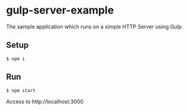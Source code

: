 # gulp-server-example

The sample application which runs on a simple HTTP Server using Gulp.

## Setup

```
$ npm i
```

## Run

```
$ npm start
```

Access to http://localhost:3000
